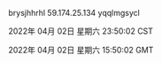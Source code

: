 brysjhhrhl 59.174.25.134 yqqlmgsycl

2022年 04月 02日 星期六 23:50:02 CST

2022年 04月 02日 星期六 15:50:02 GMT
